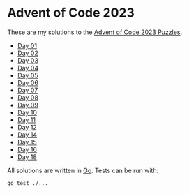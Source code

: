  # Advent of Code 2023

These are my solutions to the [Advent of Code 2023 Puzzles](https://adventofcode.com/2023/).

- [Day 01](./01/)
- [Day 02](./02/)
- [Day 03](./03/)
- [Day 04](./04/)
- [Day 05](./05/)
- [Day 06](./06/)
- [Day 07](./07/)
- [Day 08](./08/)
- [Day 09](./09/)
- [Day 10](./10/)
- [Day 11](./11/)
- [Day 12](./12/)
- [Day 14](./14/)
- [Day 15](./15/)
- [Day 16](./16/)
- [Day 18](./18/)

All solutions are written in [Go](https://go.dev). Tests can be run with:
```shell
go test ./...
```